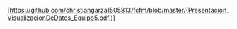 
[https://github.com/christiangarza1505813/fcfm/blob/master/(Presentacion_VisualizacionDeDatos_Equipo5.pdf.)]
